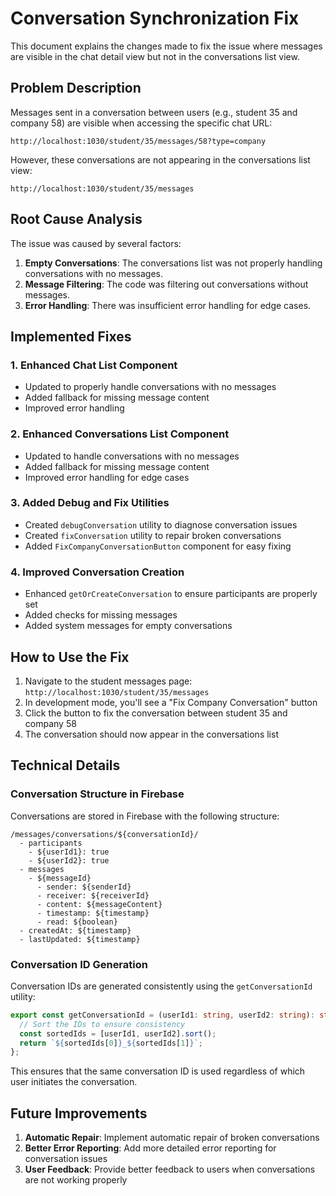# Conversation Synchronization Fix

This document explains the changes made to fix the issue where messages are visible in the chat detail view but not in the conversations list view.

## Problem Description

Messages sent in a conversation between users (e.g., student 35 and company 58) are visible when accessing the specific chat URL:
```
http://localhost:1030/student/35/messages/58?type=company
```

However, these conversations are not appearing in the conversations list view:
```
http://localhost:1030/student/35/messages
```

## Root Cause Analysis

The issue was caused by several factors:

1. **Empty Conversations**: The conversations list was not properly handling conversations with no messages.
2. **Message Filtering**: The code was filtering out conversations without messages.
3. **Error Handling**: There was insufficient error handling for edge cases.

## Implemented Fixes

### 1. Enhanced Chat List Component

- Updated to properly handle conversations with no messages
- Added fallback for missing message content
- Improved error handling

### 2. Enhanced Conversations List Component

- Updated to handle conversations with no messages
- Added fallback for missing message content
- Improved error handling for edge cases

### 3. Added Debug and Fix Utilities

- Created `debugConversation` utility to diagnose conversation issues
- Created `fixConversation` utility to repair broken conversations
- Added `FixCompanyConversationButton` component for easy fixing

### 4. Improved Conversation Creation

- Enhanced `getOrCreateConversation` to ensure participants are properly set
- Added checks for missing messages
- Added system messages for empty conversations

## How to Use the Fix

1. Navigate to the student messages page: `http://localhost:1030/student/35/messages`
2. In development mode, you'll see a "Fix Company Conversation" button
3. Click the button to fix the conversation between student 35 and company 58
4. The conversation should now appear in the conversations list

## Technical Details

### Conversation Structure in Firebase

Conversations are stored in Firebase with the following structure:
```
/messages/conversations/${conversationId}/
  - participants
    - ${userId1}: true
    - ${userId2}: true
  - messages
    - ${messageId}
      - sender: ${senderId}
      - receiver: ${receiverId}
      - content: ${messageContent}
      - timestamp: ${timestamp}
      - read: ${boolean}
  - createdAt: ${timestamp}
  - lastUpdated: ${timestamp}
```

### Conversation ID Generation

Conversation IDs are generated consistently using the `getConversationId` utility:
```typescript
export const getConversationId = (userId1: string, userId2: string): string => {
  // Sort the IDs to ensure consistency
  const sortedIds = [userId1, userId2].sort();
  return `${sortedIds[0]}_${sortedIds[1]}`;
};
```

This ensures that the same conversation ID is used regardless of which user initiates the conversation.

## Future Improvements

1. **Automatic Repair**: Implement automatic repair of broken conversations
2. **Better Error Reporting**: Add more detailed error reporting for conversation issues
3. **User Feedback**: Provide better feedback to users when conversations are not working properly
